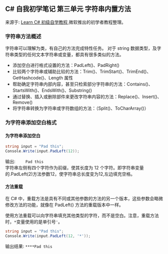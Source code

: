 ## C# 自我初学笔记 第三单元  字符串内置方法

来源于: [Learn C# 初级自学教程](https://learn.microsoft.com/zh-cn/training/modules/csharp-format-strings/4-exercise-string-methods-padding),微软推出的初学者教程整理。

### 字符串方法概述
字符串可以理解为类，有自己的方法完成特性任务。
对于 string 数据类型，及字符串类型的任何文本字符串或变量，都具有很多类似的方法。

- 添加空白进行格式设置的方法：PadLeft()、PadRight()  
- 比较两个字符串或辅助比较的方法：Trim()、TrimStart()、TrimEnd()、GetHashcode()、Length 属性  
- 帮助确定字符串内部内容，甚至只检索部分字符串的方法：Contains()、StartsWith()、EndsWith()、Substring()  
- 通过替换、插入或删除部件来更改字符串内容的方法：Replace()、Insert()、Remove()
- 将字符串转换为字符串或字符数组的方法：（Split()、ToCharArray()）

### 为字符串添加空白格式
#### 为字符串添加空白
```c#
string input = "Pad this";
Console.Write(input.PadLeft(12));
```
输出:
`    Pad this`  
字符串左侧有四个字符作为前缀，使其长度为 12 个字符。即字符串变量的.PadLeft(2)方法参数12，使字符串总长度变为12,左边填充空格。  

#### 方法重载
在 C# 中，重载方法是具有不同或其他参数的方法的另一个版本，这些参数会略微修改方法的功能，就像在 PadLeft() 方法的重载版本中一样。

使用方法重载可以向字符串填充其他类型的字符，而不是空白。注意，重载方法时，`*`变量使用的是单引号`'`。

```c#
string input = "Pad this";
Console.Write(input.PadLeft(12, '*'));
```
输出结果:
`****Pad this`